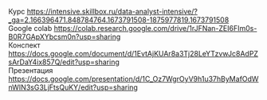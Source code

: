 Курс https://intensive.skillbox.ru/data-analyst-intensive/?_ga=2.166396471.848784764.1673791508-1875977819.1673791508    
Google colab https://colab.research.google.com/drive/1rJFNan-ZEI6FIm0s-B0R7GApXYbcsm0n?usp=sharing  
Конспект https://docs.google.com/document/d/1EvtAjKUAr8a3Tj28LeYTzvwJc8AdPZsArDaY4ix857Q/edit?usp=sharing  
Презентация https://docs.google.com/presentation/d/1C_Oz7WgrOyV9h1u37hByMafOdWnWIN3sG3LjFtsQuKY/edit?usp=sharing
